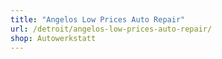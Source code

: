 ```yaml
---
title: "Angelos Low Prices Auto Repair"
url: /detroit/angelos-low-prices-auto-repair/
shop: Autowerkstatt
---
```

